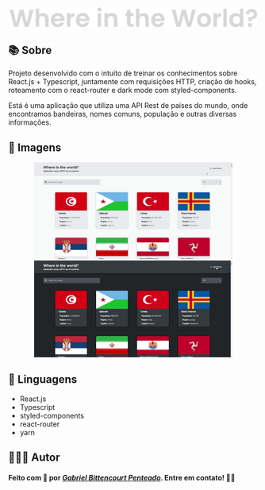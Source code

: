 <div align="center">
  <img src=".github/readme-title.svg" width=500>
</div>

## 📚 Sobre
Projeto desenvolvido com o intuito de treinar os conhecimentos sobre React.js + Typescript, juntamente com requisições HTTP, criação de hooks, roteamento com o react-router e dark mode com styled-components.

Está é uma aplicação que utiliza uma API Rest de países do mundo, onde encontramos bandeiras, nomes comuns, população e outras diversas informações.

## 📸 Imagens
<div align="center">
  <img src=".github/light-mode.jpg" width=400 />
  <img src=".github/dark-mode.jpg" width=400 />
</div>

## 🧰 Linguagens
  - React.js
  - Typescript
  - styled-components
  - react-router
  - yarn

## 👨🏽‍💻 Autor
#### Feito com 🤎 por *[Gabriel Bittencourt Penteado](https://www.linkedin.com/in/gabriel-bittencourt-penteado/)*. Entre em contato! 👋🏽